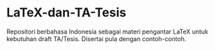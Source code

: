 # LaTeX-dan-TA-Tesis
Repositori berbahasa Indonesia sebagai materi pengantar LaTeX untuk kebutuhan draft TA/Tesis. Disertai pula dengan contoh-contoh.
